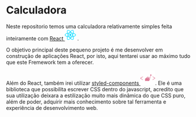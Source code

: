 # Calculadora

Neste repositorio temos uma calculadora relativamente simples feita inteiramente com [React ![icone React](./README/icons/react.svg)](https://legacy.reactjs.org/) .

O objetivo principal deste pequeno projeto é me desenvolver em construção de aplicações React, por isto, aqui tentarei usar ao máximo tudo que este Fremework tem a oferecer.

Além do React, também irei utilizar [styled-components ![icone styled-components](./README/icons/styled-components.svg)](https://styled-components.com). Ele é uma biblioteca que possibilita escrever CSS dentro do javascript, acredito que sua utilização deixara a estilização muito mais dinâmica do que CSS puro, além de poder, adquirir mais conhecimento sobre tal ferramenta e experiência de desenvolvimento web.
